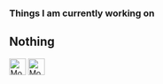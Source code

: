 ### Things I am currently working on

Nothing
---

<a href="http://www.abdulwasey.me"><img src="http://www.abdulwasey.me/favicon.png" alt="Mohammed Abdul Wasey" height="30" width="30"></a> <a href="https://dev.to/abdulwasey"><img src="https://d2fltix0v2e0sb.cloudfront.net/dev-badge.svg" alt="Mohammed Abdul Wasey's DEV Profile" height="30" width="30"></a>
